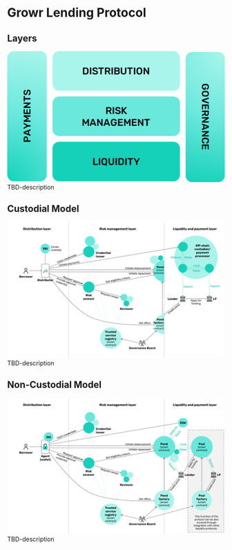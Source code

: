 # Growr Lending Protocol
## Layers
![Growr protocol layers](../images/growr-layers.png)
TBD-description
## Custodial Model
![Growr Custodial model](../images/growr-custodial.png)
TBD-description
## Non-Custodial Model
![Growr Custodial model](../images/growr-non-custodial.png)
TBD-description